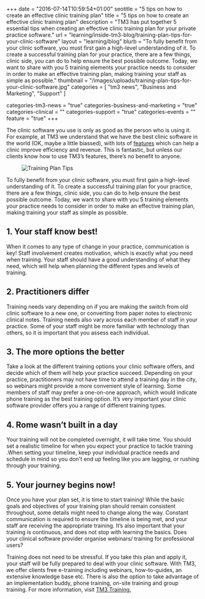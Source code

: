 +++
date = "2016-07-14T10:59:54+01:00"
seotitle = "5 tips on how to create an effective clinic training plan"
title = "5 tips on how to create an effective clinic training plan"
description = "TM3 has put together 5 essential tips when creating an effective clinic training plan for your private practice software."
url = "learning/inside-tm3-blog/training-plan-tips-for-your-clinic-software"
layout = "learning/blog"
blurb = "To fully benefit from your clinic software, you must first gain a high-level understanding of it. To create a successful training plan for your practice, there are a few things, clinic side, you can do to help ensure the best possible outcome. Today, we want to share with you 5 training elements your practice needs to consider in order to make an effective training plan, making training your staff as simple as possible."
thumbnail = "/images/uploads/training-plan-tips-for-your-clinic-software.jpg"
categories = [ "tm3 news", "Business and Marketing", "Support"  ]


categories-tm3-news = "true"
categories-business-and-marketing = "true"
categories-clinical = ""
categories-support = "true"
categories-events = ""
feature = "true"
+++

The clinic software you use is only as good as the person who is using it. 
For example, at TM3 we understand that we have the best clinic software in the world (OK, maybe a little biassed), with lots of [features](www.tm3practicemanagement.com/tour) which can help a clinic improve efficiency and revenue. This is fantastic, but unless our clients know how to use TM3’s features, there’s no benefit to anyone.

<figure>
	<img src="/images/uploads/training-plan-tips-for-your-clinic-software.jpg" alt="Training Plan Tips" />
</figure>

To fully benefit from your clinic software, you must first gain a high-level understanding of it. To create a successful training plan for your practice, there are a few things, clinic side, you can do to help ensure the best possible outcome. Today, we want to share with you 5 training elements your practice needs to consider in order to make an effective training plan, making training your staff as simple as possible. 

<h2>1. Your staff know best!</h2>

When it comes to any type of change in your practice, communication is key! Staff involvement creates motivation, which is exactly what you need when training. Your staff should have a good understanding of what they need, which will help when planning the different types and levels of training.

<h2>2. Practitioners differ</h2>

Training needs vary depending on if you are making the switch from old clinic software to a new one, or converting from paper notes to electronic clinical notes. Training needs also vary across each member of staff in your practice. Some of your staff might be more familiar with technology than others, so it is important that you assess each individual.

<h2>3. The more options the better</h2>

Take a look at the different training options your clinic software offers, and decide which of them will help your practice succeed. Depending on your practice, practitioners may not have time to attend a training day in the city, so webinars might provide a more convenient style of learning. Some members of staff may prefer a one-on-one approach, which would indicate phone training as the best training option. It’s very important your clinic software provider offers you a range of different training types.

<h2>4. Rome wasn’t built in a day</h2>

Your training will not be completed overnight, it will take time. You should set a realistic timeline for when you expect your practice to tackle training .When setting your timeline, keep your individual practice needs and schedule in mind so you don't end up feeling like you are lagging, or rushing through your training.

<h2>5. Your journey begins now!</h2>

Once you have your plan set, it is time to start training! While the basic goals and objectives of your training plan should remain consistent throughout, some details might need to change along the way. Constant communication is required to ensure the timeline is being met, and your staff are receiving the appropriate training. It’s also important that your training is continuous, and does not stop with learning the basics. Does your clinical software provider organise webinars/ training for professional users? 

Training does not need to be stressful. If you take this plan and apply it, your staff will be fully prepared to deal with your clinic software. 
With TM3, we offer clients free e-training including webinars, how-to-guides, an extensive knowledge base etc. There is also the option to take advantage of an implementation buddy, phone training, on-site training and group training. For more information, visit [TM3 Training.](https://www.tm3practicemanagement.com/learning/training/)
